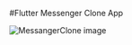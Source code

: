 #Flutter Messenger Clone App

![MessangerClone image](https://user-images.githubusercontent.com/74646219/100544442-6f9d2a00-3277-11eb-8390-b95716e631f7.png)

